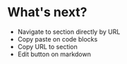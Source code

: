 # What's next?

- Navigate to section directly by URL
- Copy paste on code blocks
- Copy URL to section
- Edit button on markdown
